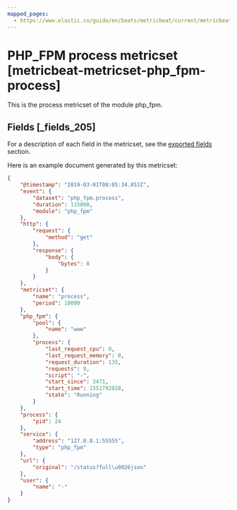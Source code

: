 ```yaml
---
mapped_pages:
  - https://www.elastic.co/guide/en/beats/metricbeat/current/metricbeat-metricset-php_fpm-process.html
---
```


# PHP_FPM process metricset [metricbeat-metricset-php_fpm-process]

This is the process metricset of the module php_fpm.

## Fields [_fields_205]

For a description of each field in the metricset, see the [exported fields](/reference/metricbeat/exported-fields-php_fpm.md) section.

Here is an example document generated by this metricset:

```json
{
    "@timestamp": "2019-03-01T08:05:34.853Z",
    "event": {
        "dataset": "php_fpm.process",
        "duration": 115000,
        "module": "php_fpm"
    },
    "http": {
        "request": {
            "method": "get"
        },
        "response": {
            "body": {
                "bytes": 0
            }
        }
    },
    "metricset": {
        "name": "process",
        "period": 10000
    },
    "php_fpm": {
        "pool": {
            "name": "www"
        },
        "process": {
            "last_request_cpu": 0,
            "last_request_memory": 0,
            "request_duration": 135,
            "requests": 9,
            "script": "-",
            "start_since": 3471,
            "start_time": 1551792028,
            "state": "Running"
        }
    },
    "process": {
        "pid": 24
    },
    "service": {
        "address": "127.0.0.1:55555",
        "type": "php_fpm"
    },
    "url": {
        "original": "/status?full\u0026json"
    },
    "user": {
        "name": "-"
    }
}
```


